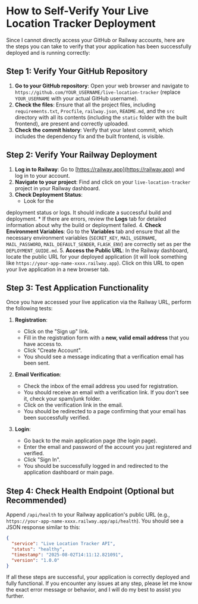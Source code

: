# How to Self-Verify Your Live Location Tracker Deployment

Since I cannot directly access your GitHub or Railway accounts, here are the steps you can take to verify that your application has been successfully deployed and is running correctly:

## Step 1: Verify Your GitHub Repository

1.  **Go to your GitHub repository**: Open your web browser and navigate to `https://github.com/YOUR_USERNAME/live-location-tracker` (replace `YOUR_USERNAME` with your actual GitHub username).
2.  **Check the files**: Ensure that all the project files, including `requirements.txt`, `Procfile`, `railway.json`, `README.md`, and the `src` directory with all its contents (including the `static` folder with the built frontend), are present and correctly uploaded.
3.  **Check the commit history**: Verify that your latest commit, which includes the dependency fix and the built frontend, is visible.

## Step 2: Verify Your Railway Deployment

1.  **Log in to Railway**: Go to [https://railway.app](https://railway.app) and log in to your account.
2.  **Navigate to your project**: Find and click on your `live-location-tracker` project in your Railway dashboard.
3.  **Check Deployment Status**: 
    *   Look for the 


deployment status or logs. It should indicate a successful build and deployment.
    *   If there are errors, review the **Logs** tab for detailed information about why the build or deployment failed.
4.  **Check Environment Variables**: Go to the **Variables** tab and ensure that all the necessary environment variables (`SECRET_KEY`, `MAIL_USERNAME`, `MAIL_PASSWORD`, `MAIL_DEFAULT_SENDER`, `FLASK_ENV`) are correctly set as per the `DEPLOYMENT_GUIDE.md`.
5.  **Access the Public URL**: In the Railway dashboard, locate the public URL for your deployed application (it will look something like `https://your-app-name-xxxx.railway.app`). Click on this URL to open your live application in a new browser tab.

## Step 3: Test Application Functionality

Once you have accessed your live application via the Railway URL, perform the following tests:

1.  **Registration**: 
    *   Click on the "Sign up" link.
    *   Fill in the registration form with a **new, valid email address** that you have access to.
    *   Click "Create Account".
    *   You should see a message indicating that a verification email has been sent.

2.  **Email Verification**: 
    *   Check the inbox of the email address you used for registration.
    *   You should receive an email with a verification link. If you don't see it, check your spam/junk folder.
    *   Click on the verification link in the email.
    *   You should be redirected to a page confirming that your email has been successfully verified.

3.  **Login**: 
    *   Go back to the main application page (the login page).
    *   Enter the email and password of the account you just registered and verified.
    *   Click "Sign In".
    *   You should be successfully logged in and redirected to the application dashboard or main page.

## Step 4: Check Health Endpoint (Optional but Recommended)

Append `/api/health` to your Railway application's public URL (e.g., `https://your-app-name-xxxx.railway.app/api/health`). You should see a JSON response similar to this:

```json
{
  "service": "Live Location Tracker API",
  "status": "healthy",
  "timestamp": "2025-08-02T14:11:12.821091",
  "version": "1.0.0"
}
```

If all these steps are successful, your application is correctly deployed and fully functional. If you encounter any issues at any step, please let me know the exact error message or behavior, and I will do my best to assist you further.

